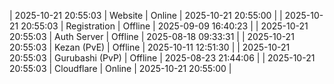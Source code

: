 | 2025-10-21 20:55:03 | Website | Online | 2025-10-21 20:55:00 |
| 2025-10-21 20:55:03 | Registration | Offline | 2025-09-09 16:40:23 |
| 2025-10-21 20:55:03 | Auth Server | Offline | 2025-08-18 09:33:31 |
| 2025-10-21 20:55:03 | Kezan (PvE) | Offline | 2025-10-11 12:51:30 |
| 2025-10-21 20:55:03 | Gurubashi (PvP) | Offline | 2025-08-23 21:44:06 |
| 2025-10-21 20:55:03 | Cloudflare | Online | 2025-10-21 20:55:00 |

